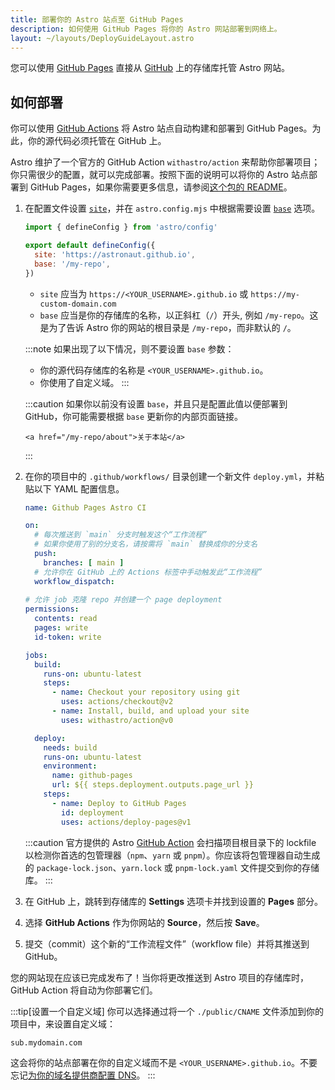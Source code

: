 ```yaml
---
title: 部署你的 Astro 站点至 GitHub Pages
description: 如何使用 GitHub Pages 将你的 Astro 网站部署到网络上。
layout: ~/layouts/DeployGuideLayout.astro
---
```


您可以使用 [GitHub Pages](https://pages.github.com/) 直接从 [GitHub](https://github.com/) 上的存储库托管 Astro 网站。

## 如何部署

你可以使用 [GitHub Actions](https://github.com/features/actions) 将 Astro 站点自动构建和部署到 GitHub Pages。为此，你的源代码必须托管在 GitHub 上。

Astro 维护了一个官方的 GitHub Action `withastro/action` 来帮助你部署项目；你只需很少的配置，就可以完成部署。按照下面的说明可以将你的 Astro 站点部署到 GitHub Pages，如果你需要更多信息，请参阅[这个包的 README](https://github.com/withastro/action)。

1. 在配置文件设置 [`site`](/zh-cn/reference/configuration-reference/#site)，并在 `astro.config.mjs` 中根据需要设置 [`base`](/zh-cn/reference/configuration-reference/#base) 选项。

    ```js title="astro.config.mjs" ins={4-5}
    import { defineConfig } from 'astro/config'

    export default defineConfig({
      site: 'https://astronaut.github.io',
      base: '/my-repo',
    })
    ```

    - `site` 应当为 `https://<YOUR_USERNAME>.github.io` 或 `https://my-custom-domain.com`
    - `base` 应当是你的存储库的名称，以正斜杠（`/`）开头, 例如 `/my-repo`。这是为了告诉 Astro 你的网站的根目录是 `/my-repo`，而非默认的 `/`。

    :::note
      如果出现了以下情况，则不要设置 `base` 参数：

    - 你的源代码存储库的名称是 `<YOUR_USERNAME>.github.io`。
    - 你使用了自定义域。
    :::

    :::caution
        如果你以前没有设置 `base`，并且只是配置此值以便部署到 GitHub，你可能需要根据 `base` 更新你的内部页面链接。

    ```astro
    <a href="/my-repo/about">关于本站</a>
    ```

    :::

2. 在你的项目中的 `.github/workflows/` 目录创建一个新文件 `deploy.yml`，并粘贴以下 YAML 配置信息。

    ```yaml title="deploy.yml"
    name: Github Pages Astro CI

    on:
      # 每次推送到 `main` 分支时触发这个“工作流程”
      # 如果你使用了别的分支名，请按需将 `main` 替换成你的分支名
      push:
        branches: [ main ]
      # 允许你在 GitHub 上的 Actions 标签中手动触发此“工作流程”
      workflow_dispatch:
      
    # 允许 job 克隆 repo 并创建一个 page deployment
    permissions:
      contents: read
      pages: write
      id-token: write

    jobs:
      build:
        runs-on: ubuntu-latest
        steps:
          - name: Checkout your repository using git
            uses: actions/checkout@v2          
          - name: Install, build, and upload your site
            uses: withastro/action@v0

      deploy:
        needs: build
        runs-on: ubuntu-latest
        environment:
          name: github-pages
          url: ${{ steps.deployment.outputs.page_url }}
        steps:
          - name: Deploy to GitHub Pages
            id: deployment
            uses: actions/deploy-pages@v1
    ```

    :::caution
    官方提供的 Astro [GitHub Action](https://github.com/withastro/action) 会扫描项目根目录下的 lockfile 以检测你首选的包管理器（`npm`、`yarn` 或 `pnpm`）。你应该将包管理器自动生成的 `package-lock.json`、`yarn.lock` 或 `pnpm-lock.yaml` 文件提交到你的存储库。
    :::

3. 在 GitHub 上，跳转到存储库的 **Settings** 选项卡并找到设置的 **Pages** 部分。

4. 选择 **GitHub Actions** 作为你网站的 **Source**，然后按 **Save**。

5. 提交（commit）这个新的“工作流程文件”（workflow file）并将其推送到 GitHub。

您的网站现在应该已完成发布了！当你将更改推送到 Astro 项目的存储库时，GitHub Action 将自动为你部署它们。

:::tip[设置一个自定义域]
你可以选择通过将一个 `./public/CNAME` 文件添加到你的项目中，来设置自定义域：

```txt title="public/CNAME"
sub.mydomain.com
```

这会将你的站点部署在你的自定义域而不是 `<YOUR_USERNAME>.github.io`。不要忘记[为你的域名提供商配置 DNS](https://docs.github.com/cn/pages/configuring-a-custom-domain-for-your-github-pages-site/managing-a-custom-domain-for-your-github-pages-site#configuring-a-subdomain)。
:::
